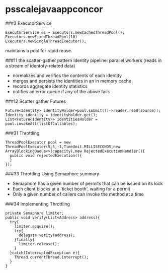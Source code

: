 # psscalejavaappconcor
###3
ExecutorService
```
ExecutorService es = Executors.newCachedThreadPool();
Executors.newFixedThreadPool(10)
Executors.newSingleThreadExecutor();
```
maintains a pool for rapid reuse.  

###11 the scatter-gather pattern
Identity pipeline: parallel workers (reads in a stream of identoty-related data)
- normalizes and verifies the contents of each identity
- merges and persists the identities in an in memory cache
- records aggregate identity statistics
- notifies an error queue if any of the above fails



###12 Scatter gather Futures
```
Future<Identity> identityHolder=pool.submit(()->reader.read(source));
Identity identity = identityHolder.get();
List<Future<Identity>> identitiesHolder = pool.invokeAll(listOfCallables);
```

###31 Throttling
```
ThreadPoolExecutor pool = new ThreadPoolExecutor(5,5,-1,TimeUnit.MILLISECONDS,new ArrayBlockingQueue<>(capacity),new RejectedExecutionHandler(){
  public void rejectedExecution(){
  }
});
```

###33 Throttling Using Semaphore
summary
- Semaphore has a given number of permits that can be issued on its lock
- Each client blocks at a 'ticket booth', waiting for a permit
- Only a given number of callers can invoke the method at a time


###34 Implementing Throttling
```
private Semaphore limiter;
public void verify(List<Address> address){
  try{
    limiter.acquire();
    try{
      delegate.verity(address);
    }finally{
      limiter.release();
    }
  }catch(InterruptedException e){
    Thread.currentThread.interrupt();
  }
}
```
